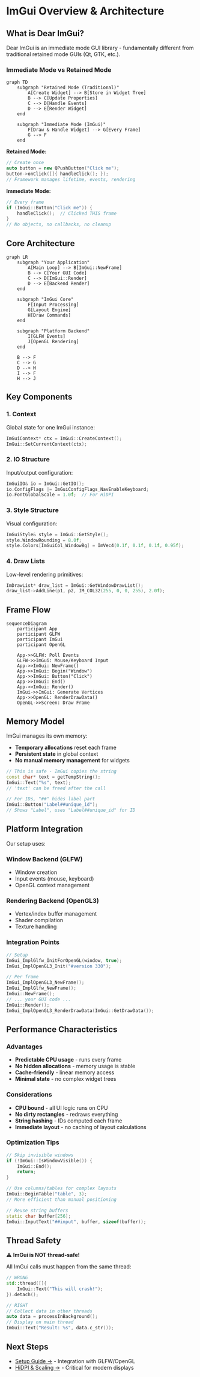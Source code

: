 # ImGui Overview & Architecture

## What is Dear ImGui?

Dear ImGui is an immediate mode GUI library - fundamentally different from traditional retained mode GUIs (Qt, GTK, etc.).

### Immediate Mode vs Retained Mode

```mermaid
graph TD
    subgraph "Retained Mode (Traditional)"
        A[Create Widget] --> B[Store in Widget Tree]
        B --> C[Update Properties]
        C --> D[Handle Events]
        D --> E[Render Widget]
    end
    
    subgraph "Immediate Mode (ImGui)"
        F[Draw & Handle Widget] --> G[Every Frame]
        G --> F
    end
```

**Retained Mode:**
```cpp
// Create once
auto button = new QPushButton("Click me");
button->onClick([]{ handleClick(); });
// Framework manages lifetime, events, rendering
```

**Immediate Mode:**
```cpp
// Every frame
if (ImGui::Button("Click me")) {
    handleClick();  // Clicked THIS frame
}
// No objects, no callbacks, no cleanup
```

## Core Architecture

```mermaid
graph LR
    subgraph "Your Application"
        A[Main Loop] --> B[ImGui::NewFrame]
        B --> C[Your GUI Code]
        C --> D[ImGui::Render]
        D --> E[Backend Render]
    end
    
    subgraph "ImGui Core"
        F[Input Processing]
        G[Layout Engine]
        H[Draw Commands]
    end
    
    subgraph "Platform Backend"
        I[GLFW Events]
        J[OpenGL Rendering]
    end
    
    B --> F
    C --> G
    D --> H
    I --> F
    H --> J
```

## Key Components

### 1. Context
Global state for one ImGui instance:
```cpp
ImGuiContext* ctx = ImGui::CreateContext();
ImGui::SetCurrentContext(ctx);
```

### 2. IO Structure
Input/output configuration:
```cpp
ImGuiIO& io = ImGui::GetIO();
io.ConfigFlags |= ImGuiConfigFlags_NavEnableKeyboard;
io.FontGlobalScale = 1.0f;  // For HiDPI
```

### 3. Style Structure
Visual configuration:
```cpp
ImGuiStyle& style = ImGui::GetStyle();
style.WindowRounding = 8.0f;
style.Colors[ImGuiCol_WindowBg] = ImVec4(0.1f, 0.1f, 0.1f, 0.95f);
```

### 4. Draw Lists
Low-level rendering primitives:
```cpp
ImDrawList* draw_list = ImGui::GetWindowDrawList();
draw_list->AddLine(p1, p2, IM_COL32(255, 0, 0, 255), 2.0f);
```

## Frame Flow

```mermaid
sequenceDiagram
    participant App
    participant GLFW
    participant ImGui
    participant OpenGL
    
    App->>GLFW: Poll Events
    GLFW->>ImGui: Mouse/Keyboard Input
    App->>ImGui: NewFrame()
    App->>ImGui: Begin("Window")
    App->>ImGui: Button("Click")
    App->>ImGui: End()
    App->>ImGui: Render()
    ImGui->>ImGui: Generate Vertices
    App->>OpenGL: RenderDrawData()
    OpenGL->>Screen: Draw Frame
```

## Memory Model

ImGui manages its own memory:
- **Temporary allocations** reset each frame
- **Persistent state** in global context
- **No manual memory management** for widgets

```cpp
// This is safe - ImGui copies the string
const char* text = getTempString();
ImGui::Text("%s", text);
// 'text' can be freed after the call

// For IDs, "##" hides label part
ImGui::Button("Label##unique_id");
// Shows "Label", uses "Label##unique_id" for ID
```

## Platform Integration

Our setup uses:

### Window Backend (GLFW)
- Window creation
- Input events (mouse, keyboard)
- OpenGL context management

### Rendering Backend (OpenGL3)
- Vertex/index buffer management  
- Shader compilation
- Texture handling

### Integration Points
```cpp
// Setup
ImGui_ImplGlfw_InitForOpenGL(window, true);
ImGui_ImplOpenGL3_Init("#version 330");

// Per frame
ImGui_ImplOpenGL3_NewFrame();
ImGui_ImplGlfw_NewFrame();
ImGui::NewFrame();
// ... your GUI code ...
ImGui::Render();
ImGui_ImplOpenGL3_RenderDrawData(ImGui::GetDrawData());
```

## Performance Characteristics

### Advantages
- **Predictable CPU usage** - runs every frame
- **No hidden allocations** - memory usage is stable
- **Cache-friendly** - linear memory access
- **Minimal state** - no complex widget trees

### Considerations  
- **CPU bound** - all UI logic runs on CPU
- **No dirty rectangles** - redraws everything
- **String hashing** - IDs computed each frame
- **Immediate layout** - no caching of layout calculations

### Optimization Tips
```cpp
// Skip invisible windows
if (!ImGui::IsWindowVisible()) {
    ImGui::End();
    return;
}

// Use columns/tables for complex layouts
ImGui::BeginTable("table", 3);
// More efficient than manual positioning

// Reuse string buffers
static char buffer[256];
ImGui::InputText("##input", buffer, sizeof(buffer));
```

## Thread Safety

⚠️ **ImGui is NOT thread-safe!**

All ImGui calls must happen from the same thread:
```cpp
// WRONG
std::thread([]{
    ImGui::Text("This will crash!");
}).detach();

// RIGHT  
// Collect data in other threads
auto data = processInBackground();
// Display on main thread
ImGui::Text("Result: %s", data.c_str());
```

## Next Steps

- [Setup Guide →](setup.md) - Integration with GLFW/OpenGL
- [HiDPI & Scaling →](hidpi-scaling.md) - Critical for modern displays